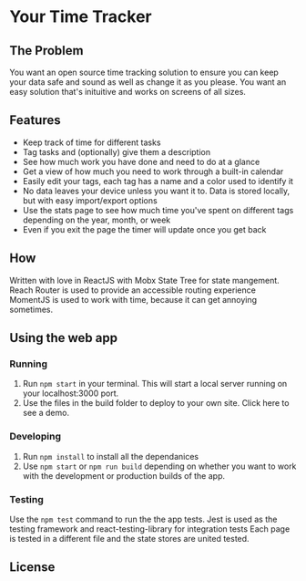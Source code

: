 # Your Time Tracker
## The Problem
You want an open source time tracking solution to ensure you can keep your data safe and sound as well as change it as you please. You want an easy solution that's inituitive and works on screens of all sizes.

## Features
* Keep track of time for different tasks
* Tag tasks and (optionally) give them a description
* See how much work you have done and need to do at a glance
* Get a view of how much you need to work through a built-in calendar
* Easily edit your tags, each tag has a name and a color used to identify it
* No data leaves your device unless you want it to. Data is stored locally, but with easy import/export options
* Use the stats page to see how much time you've spent on different tags depending on the year, month, or week
* Even if you exit the page the timer will update once you get back

## How
Written with love in ReactJS with Mobx State Tree for state mangement.
Reach Router is used to provide an accessible routing experience
MomentJS is used to work with time, because it can get annoying sometimes.

## Using the web app
### Running
1. Run `npm start` in your terminal. This will start a local server running on your localhost:3000 port.
2. Use the files in the build folder to deploy to your own site.
Click here to see a demo.

### Developing
1. Run `npm install` to install all the dependanices
2. Use `npm start` or `npm run build` depending on whether you want to work with the development or production builds of the app.

### Testing
Use the `npm test` command to run the the app tests.
Jest is used as the testing framework and react-testing-library for integration tests
Each page is tested in a different file and the state stores are united tested.

## License